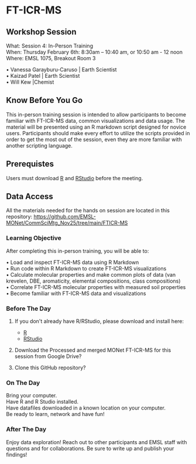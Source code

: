 # FT-ICR-MS

## Workshop Session
What: Session 4: In-Person Training   <br>
When: Thursday February 6th: 8:30am – 10:40 am, or  10:50 am - 12 noon <br>
Where:  EMSL 1075, Breakout Room 3

•	Vanessa Garayburu-Caruso | Earth Scientist  <br>
•	Kaizad Patel | Earth Scientist  <br>
•	Will Kew |Chemist <br>

## Know Before You Go
This in-person training session is intended to allow participants to become familiar with FT-ICR-MS data, common visualizations and data usage. The material will be presented using an R markdown script designed for novice users. Participants should make every effort to utilize the scripts provided in order to get the most out of the session, even they are more familiar with another scripting language.

## Prerequistes
Users must download [R](https://cran.r-project.org/)
and [RStudio](https://posit.co/downloads/) before the meeting.

## Data Access
All the materials needed for the hands on session are located in this repository: https://github.com/EMSL-MONet/CommSciMtg_Nov25/tree/main/FTICR-MS

### Learning Objective
After completing this in-person training, you will be able to:

•	Load and inspect FT-ICR-MS data using R Markdown <br>
•	Run code within R Markdown to create FT-ICR-MS visualizations <br>
•	Calculate molecular properties and make common plots of data (van krevelen, DBE, aromaticity, elemental compositions, class compositions) <br>
•	Correlate FT-ICR-MS molecular properties with measured soil properties <br>
•	Become familiar with FT-ICR-MS data and visualizations <br>

### Before The Day
1. If you don't already have R/RStudio, please download and install here:
    - [R](https://cran.r-project.org/)
    -  [RStudio](https://posit.co/downloads/)

2. Download the Processed and merged MONet FT-ICR-MS for this session from Google Drive?  <br>

3. Clone this GitHub repository? 

### On The Day
Bring your computer.  <br>
Have R and R Studio installed. <br>
Have datafiles downloaded in a known location on your computer. <br>
Be ready to learn, network and have fun! <br>

### After The Day 
Enjoy data exploration! Reach out to other participants and EMSL staff with questions and for collaborations. Be sure to write up and publish your findings! 
